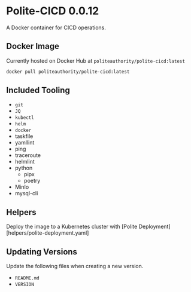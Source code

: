 # Polite-CICD 0.0.12
A Docker container for CICD operations.

## Docker Image
Currently hosted on Docker Hub at `politeauthority/polite-cicd:latest`
```bash
docker pull politeauthority/polite-cicd:latest
```

## Included Tooling
- `git`
- `JQ`
 - `kubectl`
 - `helm`
 - `docker`
 - taskfile
 - yamllint
 - ping
 - traceroute
 - helmlint
 - python
   - pipx
   - poetry
 - MinIo
 - mysql-cli

## Helpers
Deploy the image to a Kubernetes cluster with [Polite Deployment][helpers/polite-deployment.yaml]


## Updating Versions
Update the following files when creating a new version.
 - `README.md`
 - `VERSION`
